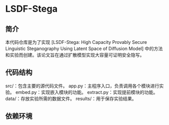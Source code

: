 # LSDF-Stega
## 简介
本代码仓库是为了实现 [LSDF-Stega: High Capacity Provably Secure Linguistic Steganography Using Latent Space of Diffusion Model] 中的方法和实验而创建。该论文旨在通过扩散模型实现大容量可证明安全隐写。

## 代码结构
src/：包含主要的源代码文件。
  app.py：主程序入口，负责调用各个模块进行实验。
  embed.py：实现嵌入模块的功能。
  extract.py：实现提前模块的功能。
data/：存放实验所需的数据文件。
results/：用于保存实验结果。

## 依赖环境

